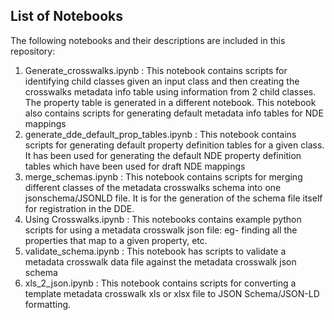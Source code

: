 ## List of Notebooks

The following notebooks and their descriptions are included in this repository:

1. Generate_crosswalks.ipynb : This notebook contains scripts for identifying child classes given an input class and then creating the crosswalks metadata info table using information from 2 child classes. The property table is generated in a different notebook. This notebook also contains scripts for generating default metadata info tables for NDE mappings
2. generate_dde_default_prop_tables.ipynb : This notebook contains scripts for generating default property definition tables for a given class. It has been used for generating the default NDE property definition tables which have been used for draft NDE mappings
3. merge_schemas.ipynb : This notebook contains scripts for merging different classes of the metadata crosswalks schema into one jsonschema/JSONLD file. It is for the generation of the schema file itself for registration in the DDE.
4. Using Crosswalks.ipynb : This notebooks contains example python scripts for using a metadata crosswalk json file: eg- finding all the properties that map to a given property, etc.
5. validate_schema.ipynb : This notebook has scripts to validate a metadata crosswalk data file against the metadata crosswalk json schema
6. xls_2_json.ipynb : This notebook contains scripts for converting a template metadata crosswalk xls or xlsx file to JSON Schema/JSON-LD formatting.
